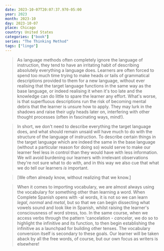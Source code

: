 ```yaml
---
date: 2023-10-07T20:07:37.970-05:00
year: 2023
month: 2023-10
day: 2023-10-07
place: Chicago
country: United States
categories: ["book"]
series: "The Thinking Method"
tags: ["lingo"]
---
```

> As language methods often completely ignore the language of instruction, they tend to have an irritating habit of describing absolutely everything a language does. Learners are often forced to spend too much time trying to make heads or tails of grammatical descriptions provided to them for a new language, without ever realising that the target language functions in the same way as the base language, or indeed realising it when it's too late and the knowledge can do little to spare the learner any effort. What's worse, is that superfluous descriptions run the risk of becoming mental debris that the learner is unsure how to apply. They may lurk in the shadows and raise their ugly heads later on, interfering with other thought processes (often in fascinating ways, mind!).

> In short, we don't need to describe everything the target language does, and what should remain unsaid will have much to do with the structure of the language of instruction. To describe certain things in the target language which are indeed the same in the base language (without a particular reason for doing so) would serve to make our learner feel less in control than they would have with less information. We will avoid burdening our learners with irrelevant observations they're not sure what to do with, and in this way we also cue that what we do tell our learners *is* important.

> [We often already know, without realizing that we know.]

> When it comes to importing vocabulary, we are almost always using the vocabulary for something other than learning a word. When Complete Spanish opens with -al words, it is not so we can learn *legal*, *normal* and *metal*, but so that we can begin dissecting what vowels sound and look like in Spanish, whilst raising the learner's consciousness of word stress, too. In the same course, when we access verbs through the pattern 'cancelation - *cancelar*, we do so to highlight the infinitive and its function, to then begin establishing the infinitive as a launchpad for building other tenses. The vocabulary conversion itself is secondary to these goals. Our learner will be taken aback by all the free words, of course, but our own focus as writers is elsewhere!

